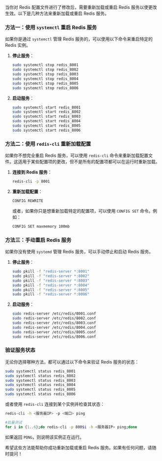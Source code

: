 当你对 Redis 配置文件进行了修改后，需要重新加载或重启 Redis 服务以使更改生效。以下是几种方法来重新加载或重启 Redis 服务。

### 方法一：使用 `systemctl` 重启 Redis 服务

如果你是通过 `systemctl` 管理 Redis 服务的，可以使用以下命令来重启特定的 Redis 实例。

1. **停止服务**：

   ```bash
   sudo systemctl stop redis_8001
   sudo systemctl stop redis_8002
   sudo systemctl stop redis_8003
   sudo systemctl stop redis_8004
   sudo systemctl stop redis_8005
   sudo systemctl stop redis_8006
   ```

2. **启动服务**：

   ```bash
   sudo systemctl start redis_8001
   sudo systemctl start redis_8002
   sudo systemctl start redis_8003
   sudo systemctl start redis_8004
   sudo systemctl start redis_8005
   sudo systemctl start redis_8006
   ```

### 方法二：使用 `redis-cli` 重新加载配置

如果你不想完全重启 Redis 服务，可以使用 `redis-cli` 命令来重新加载配置文件。这适用于某些配置项的更改，但不是所有的配置项都可以在运行时重新加载。

1. **连接到 Redis 服务**：

   ```bash
   redis-cli -p 8001
   ```

2. **重新加载配置**：

   ```bash
   CONFIG REWRITE
   ```

   或者，如果你只是想重新加载特定的配置项，可以使用 `CONFIG SET` 命令。例如：

   ```bash
   CONFIG SET maxmemory 100mb
   ```

### 方法三：手动重启 Redis 服务

如果你没有使用 `systemd` 管理 Redis 服务，可以手动停止和启动 Redis 服务。

1. **停止服务**：

   ```bash
   sudo pkill -f "redis-server *:8001"
   sudo pkill -f "redis-server *:8002"
   sudo pkill -f "redis-server *:8003"
   sudo pkill -f "redis-server *:8004"
   sudo pkill -f "redis-server *:8005"
   sudo pkill -f "redis-server *:8006"
   ```

2. **启动服务**：

   ```bash
   sudo redis-server /etc/redis/8001.conf
   sudo redis-server /etc/redis/8002.conf
   sudo redis-server /etc/redis/8003.conf
   sudo redis-server /etc/redis/8004.conf
   sudo redis-server /etc/redis/8005.conf
   sudo redis-server /etc/redis/8006.conf
   ```

### 验证服务状态

无论你选择哪种方法，都可以通过以下命令来验证 Redis 服务的状态：

```bash
sudo systemctl status redis_8001
sudo systemctl status redis_8002
sudo systemctl status redis_8003
sudo systemctl status redis_8004
sudo systemctl status redis_8005
sudo systemctl status redis_8006
```

或者使用 `redis-cli` 连接到某个实例并检查其状态：

```bash
redis-cli -h <服务器IP> -p <端口> ping
```

```bash
#批量测试
for i in {1..6};do redis-cli -p 800$i -h <服务器IP> ping;done
```

如果返回 `PONG`，则说明该实例正在运行。

希望这些方法能帮助你成功重新加载或重启 Redis 服务。如果有任何问题，请随时提问！